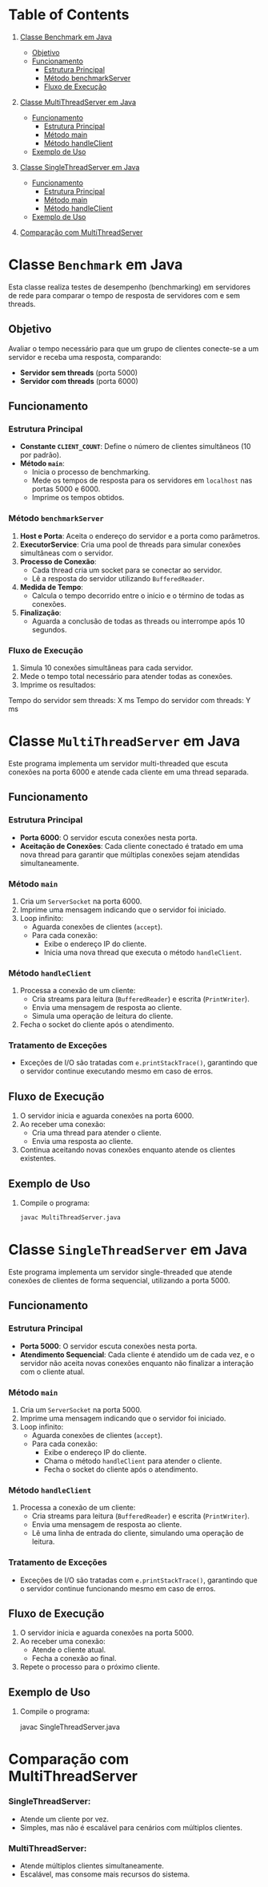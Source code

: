 # Table of Contents

1. [Classe Benchmark em Java](#classe-benchmark-em-java)  
   - [Objetivo](#objetivo)  
   - [Funcionamento](#funcionamento)  
     - [Estrutura Principal](#estrutura-principal)  
     - [Método benchmarkServer](#método-benchmarkserver)  
     - [Fluxo de Execução](#fluxo-de-execução)  

2. [Classe MultiThreadServer em Java](#classe-multithreadserver-em-java)  
   - [Funcionamento](#funcionamento-1)  
     - [Estrutura Principal](#estrutura-principal-1)  
     - [Método main](#método-main)  
     - [Método handleClient](#método-handleclient)  
   - [Exemplo de Uso](#exemplo-de-uso)  

3. [Classe SingleThreadServer em Java](#classe-singlethreadserver-em-java)  
   - [Funcionamento](#funcionamento-2)  
     - [Estrutura Principal](#estrutura-principal-2)  
     - [Método main](#método-main-1)  
     - [Método handleClient](#método-handleclient-1)  
   - [Exemplo de Uso](#exemplo-de-uso-1)  

4. [Comparação com MultiThreadServer](#comparação-com-multithreadserver)


# Classe `Benchmark` em Java

Esta classe realiza testes de desempenho (benchmarking) em servidores de rede para comparar o tempo de resposta de servidores com e sem threads.

## Objetivo

Avaliar o tempo necessário para que um grupo de clientes conecte-se a um servidor e receba uma resposta, comparando:

- **Servidor sem threads** (porta 5000)
- **Servidor com threads** (porta 6000)

## Funcionamento

### Estrutura Principal

- **Constante `CLIENT_COUNT`**: Define o número de clientes simultâneos (10 por padrão).
- **Método `main`**: 
  - Inicia o processo de benchmarking.
  - Mede os tempos de resposta para os servidores em `localhost` nas portas 5000 e 6000.
  - Imprime os tempos obtidos.

### Método `benchmarkServer`

1. **Host e Porta**: Aceita o endereço do servidor e a porta como parâmetros.
2. **ExecutorService**: Cria uma pool de threads para simular conexões simultâneas com o servidor.
3. **Processo de Conexão**:
   - Cada thread cria um socket para se conectar ao servidor.
   - Lê a resposta do servidor utilizando `BufferedReader`.
4. **Medida de Tempo**:
   - Calcula o tempo decorrido entre o início e o término de todas as conexões.
5. **Finalização**:
   - Aguarda a conclusão de todas as threads ou interrompe após 10 segundos.

### Fluxo de Execução

1. Simula 10 conexões simultâneas para cada servidor.
2. Mede o tempo total necessário para atender todas as conexões.
3. Imprime os resultados:

Tempo do servidor sem threads: X ms
Tempo do servidor com threads: Y ms


# Classe `MultiThreadServer` em Java

Este programa implementa um servidor multi-threaded que escuta conexões na porta 6000 e atende cada cliente em uma thread separada.

## Funcionamento

### Estrutura Principal

- **Porta 6000**: O servidor escuta conexões nesta porta.
- **Aceitação de Conexões**: Cada cliente conectado é tratado em uma nova thread para garantir que múltiplas conexões sejam atendidas simultaneamente.

### Método `main`

1. Cria um `ServerSocket` na porta 6000.
2. Imprime uma mensagem indicando que o servidor foi iniciado.
3. Loop infinito:
   - Aguarda conexões de clientes (`accept`).
   - Para cada conexão:
     - Exibe o endereço IP do cliente.
     - Inicia uma nova thread que executa o método `handleClient`.

### Método `handleClient`

1. Processa a conexão de um cliente:
   - Cria streams para leitura (`BufferedReader`) e escrita (`PrintWriter`).
   - Envia uma mensagem de resposta ao cliente.
   - Simula uma operação de leitura do cliente.
2. Fecha o socket do cliente após o atendimento.

### Tratamento de Exceções

- Exceções de I/O são tratadas com `e.printStackTrace()`, garantindo que o servidor continue executando mesmo em caso de erros.

## Fluxo de Execução

1. O servidor inicia e aguarda conexões na porta 6000.
2. Ao receber uma conexão:
   - Cria uma thread para atender o cliente.
   - Envia uma resposta ao cliente.
3. Continua aceitando novas conexões enquanto atende os clientes existentes.

## Exemplo de Uso

1. Compile o programa:

   ```bash
   javac MultiThreadServer.java


# Classe `SingleThreadServer` em Java

Este programa implementa um servidor single-threaded que atende conexões de clientes de forma sequencial, utilizando a porta 5000.

## Funcionamento

### Estrutura Principal

- **Porta 5000**: O servidor escuta conexões nesta porta.
- **Atendimento Sequencial**: Cada cliente é atendido um de cada vez, e o servidor não aceita novas conexões enquanto não finalizar a interação com o cliente atual.

### Método `main`

1. Cria um `ServerSocket` na porta 5000.
2. Imprime uma mensagem indicando que o servidor foi iniciado.
3. Loop infinito:
   - Aguarda conexões de clientes (`accept`).
   - Para cada conexão:
     - Exibe o endereço IP do cliente.
     - Chama o método `handleClient` para atender o cliente.
     - Fecha o socket do cliente após o atendimento.

### Método `handleClient`

1. Processa a conexão de um cliente:
   - Cria streams para leitura (`BufferedReader`) e escrita (`PrintWriter`).
   - Envia uma mensagem de resposta ao cliente.
   - Lê uma linha de entrada do cliente, simulando uma operação de leitura.

### Tratamento de Exceções

- Exceções de I/O são tratadas com `e.printStackTrace()`, garantindo que o servidor continue funcionando mesmo em caso de erros.

## Fluxo de Execução

1. O servidor inicia e aguarda conexões na porta 5000.
2. Ao receber uma conexão:
   - Atende o cliente atual.
   - Fecha a conexão ao final.
3. Repete o processo para o próximo cliente.

## Exemplo de Uso

1. Compile o programa:

   javac SingleThreadServer.java


# Comparação com MultiThreadServer
### SingleThreadServer:
- Atende um cliente por vez.
- Simples, mas não é escalável para cenários com múltiplos clientes.
### MultiThreadServer:
- Atende múltiplos clientes simultaneamente.
- Escalável, mas consome mais recursos do sistema.
